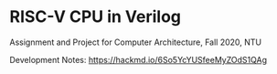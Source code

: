 # RISC-V CPU in Verilog
Assignment and Project for Computer Architecture, Fall 2020, NTU

Development Notes: https://hackmd.io/6So5YcYUSfeeMyZOdS1QAg
